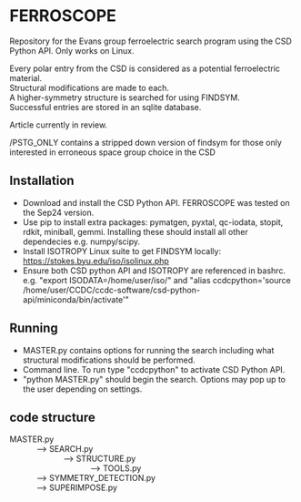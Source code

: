# FERROSCOPE
Repository for the Evans group ferroelectric search program using the CSD Python API. Only works on Linux.

Every polar entry from the CSD is considered as a potential ferroelectric material.\
Structural modifications are made to each. \
A higher-symmetry structure is searched for using FINDSYM.\
Successful entries are stored in an sqlite database.

Article currently in review.

/PSTG_ONLY contains a stripped down version of findsym for those only interested in erroneous space group choice in the CSD

## Installation
* Download and install the CSD Python API. FERROSCOPE was tested on the Sep24 version.
* Use pip to install extra packages: pymatgen, pyxtal, qc-iodata, stopit, rdkit, miniball, gemmi. Installing these should install all other dependecies e.g. numpy/scipy.
* Install ISOTROPY Linux suite to get FINDSYM locally: https://stokes.byu.edu/iso/isolinux.php
* Ensure both CSD python API and ISOTROPY are referenced in bashrc. e.g. "export ISODATA=/home/user/iso/" and "alias ccdcpython='source /home/user/CCDC/ccdc-software/csd-python-api/miniconda/bin/activate'"

## Running
* MASTER.py contains options for running the search including what structural modifications should be performed.
* Command line. To run type "ccdcpython" to activate CSD Python API.
* "python MASTER.py" should begin the search. Options may pop up to the user depending on settings.
 
## code structure
MASTER.py \
&nbsp;&nbsp;&nbsp;&nbsp;&nbsp;&nbsp;&nbsp;&nbsp;&nbsp;&nbsp;&nbsp;&nbsp;--> SEARCH.py \
&nbsp;&nbsp;&nbsp;&nbsp;&nbsp;&nbsp;&nbsp;&nbsp;&nbsp;&nbsp;&nbsp;&nbsp;&nbsp;&nbsp;&nbsp;&nbsp;&nbsp;&nbsp;&nbsp;&nbsp;&nbsp;&nbsp;&nbsp;&nbsp;--> STRUCTURE.py\
&nbsp;&nbsp;&nbsp;&nbsp;&nbsp;&nbsp;&nbsp;&nbsp;&nbsp;&nbsp;&nbsp;&nbsp;&nbsp;&nbsp;&nbsp;&nbsp;&nbsp;&nbsp;&nbsp;&nbsp;&nbsp;&nbsp;&nbsp;&nbsp;&nbsp;&nbsp;&nbsp;&nbsp;&nbsp;&nbsp;&nbsp;&nbsp;&nbsp;&nbsp;&nbsp;&nbsp;--> TOOLS.py \
&nbsp;&nbsp;&nbsp;&nbsp;&nbsp;&nbsp;&nbsp;&nbsp;&nbsp;&nbsp;&nbsp;&nbsp;--> SYMMETRY_DETECTION.py\
&nbsp;&nbsp;&nbsp;&nbsp;&nbsp;&nbsp;&nbsp;&nbsp;&nbsp;&nbsp;&nbsp;&nbsp;--> SUPERIMPOSE.py



